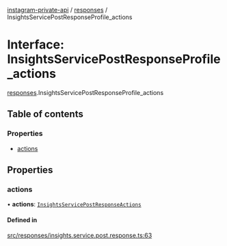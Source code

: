 [instagram-private-api](../../README.md) / [responses](../../modules/responses.md) / InsightsServicePostResponseProfile_actions

# Interface: InsightsServicePostResponseProfile\_actions

[responses](../../modules/responses.md).InsightsServicePostResponseProfile_actions

## Table of contents

### Properties

- [actions](InsightsServicePostResponseProfile_actions.md#actions)

## Properties

### actions

• **actions**: [`InsightsServicePostResponseActions`](InsightsServicePostResponseActions.md)

#### Defined in

[src/responses/insights.service.post.response.ts:63](https://github.com/Nerixyz/instagram-private-api/blob/4971f34/src/responses/insights.service.post.response.ts#L63)
